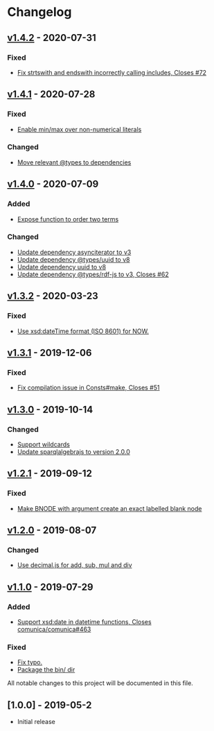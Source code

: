 # Changelog

<a name="v1.4.2"></a>
## [v1.4.2](https://github.com/comunica/sparqlee/compare/v1.4.1...v1.4.2) - 2020-07-31

### Fixed
* [Fix strtswith and endswith incorrectly calling includes, Closes #72](https://github.com/comunica/sparqlee/commit/b558c446bc526430d3fb378f17cfbc4cb6d7254d)

<a name="v1.4.1"></a>
## [v1.4.1](https://github.com/comunica/sparqlee/compare/v1.4.0...v1.4.1) - 2020-07-28

### Fixed
* [Enable min/max over non-numerical literals](https://github.com/comunica/sparqlee/commit/c6a5a9373619e132bfb72b94aa7bb1f1443bbeac)

### Changed
* [Move relevant @types to dependencies](https://github.com/comunica/sparqlee/commit/f80f1b69a36b9ecbac6422ba36c6ff2c74b0b595)

<a name="v1.4.0"></a>
## [v1.4.0](https://github.com/comunica/sparqlee/compare/v1.3.2...v1.4.0) - 2020-07-09

### Added
* [Expose function to order two terms](https://github.com/comunica/sparqlee/commit/073c5c22c7f8b8d884c6b8f1d8477ff08878603b)

### Changed
* [Update dependency asynciterator to v3](https://github.com/comunica/sparqlee/commit/3c40febcae0dda5d308b860cd2e66e2c23ad1c02)
* [Update dependency @types/uuid to v8](https://github.com/comunica/sparqlee/commit/7b19adfa2cbca37b0013463d09f2badec2365690)
* [Update dependency uuid to v8](https://github.com/comunica/sparqlee/commit/b28a74160e0010233f7dac0deb5ec8eff2c78bd1)
* [Update dependency @types/rdf-js to v3, Closes #62](https://github.com/comunica/sparqlee/commit/cfde56a35ea8eb57a9e462503a7b2582fcf60240)

<a name="v1.3.2"></a>
## [v1.3.2](https://github.com/comunica/sparqlee/compare/v1.3.1...v1.3.2) - 2020-03-23

### Fixed
* [Use xsd:dateTime format (ISO 8601) for NOW.](https://github.com/comunica/sparqlee/commit/7cbf7ffe429771fa101368687a775a6c8136c1b6)

<a name="v1.3.1"></a>
## [v1.3.1](https://github.com/comunica/sparqlee/compare/v1.3.0...v1.3.1) - 2019-12-06

### Fixed
* [Fix compilation issue in Consts#make, Closes #51](https://github.com/comunica/sparqlee/commit/823f17ef06d17123a7f929a4e92a62ac12bbda17)

<a name="v1.3.0"></a>
## [v1.3.0](https://github.com/comunica/sparqlee/compare/v1.2.1...v1.3.0) - 2019-10-14

### Changed
* [Support wildcards](https://github.com/comunica/sparqlee/commit/f1bc3c2ea6e9bcf896e33143b74d198be251d8c3)
* [Update sparqlalgebrajs to version 2.0.0](https://github.com/comunica/sparqlee/commit/1c33ea4202b719615b907f45cecd0aafa2bd51e8)

<a name="v1.2.1"></a>
## [v1.2.1](https://github.com/comunica/sparqlee/compare/v1.2.0...v1.2.1) - 2019-09-12

### Fixed
* [Make BNODE with argument create an exact labelled blank node](https://github.com/comunica/sparqlee/commit/64eeab767c926052538a572c1878b5e1a9fa4e7f)

<a name="v1.2.0"></a>
## [v1.2.0](https://github.com/comunica/sparqlee/compare/v1.1.0...v1.2.0) - 2019-08-07

### Changed
* [Use decimal.js for add, sub, mul and div](https://github.com/comunica/sparqlee/commit/1b70578e5a9425f39e9d6432ee6a6ea740dc81ce)

<a name="v1.1.0"></a>
## [v1.1.0](https://github.com/comunica/sparqlee/compare/v1.0.0...v1.1.0) - 2019-07-29

### Added
* [Support xsd:date in datetime functions, Closes comunica/comunica#463](https://github.com/comunica/sparqlee/commit/a282f6406efd9380ec5bf2e3a95204d82d6738fc)

### Fixed
* [Fix typo.](https://github.com/comunica/sparqlee/commit/6cefc786a10080d65b171babc95ac06bab87a05e)
* [Package the bin/ dir](https://github.com/comunica/sparqlee/commit/e401eba5c92c3535a226f9d5dc29328a634d895f)

All notable changes to this project will be documented in this file.

<a name="1.0.0"></a>
## [1.0.0] - 2019-05-2

* Initial release

